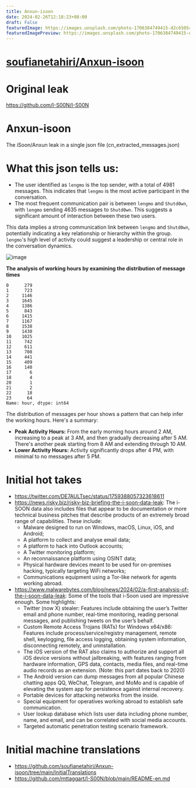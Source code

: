 ```yaml
---
title: Anxun-isoon
date: 2024-02-26T12:18:23+08:00
draft: False
featuredImage: https://images.unsplash.com/photo-1706384749415-d2c65054a9a2?ixid=M3w0NjAwMjJ8MHwxfHJhbmRvbXx8fHx8fHx8fDE3MDg5MjA5MTV8&ixlib=rb-4.0.3
featuredImagePreview: https://images.unsplash.com/photo-1706384749415-d2c65054a9a2?ixid=M3w0NjAwMjJ8MHwxfHJhbmRvbXx8fHx8fHx8fDE3MDg5MjA5MTV8&ixlib=rb-4.0.3
---
```


# [soufianetahiri/Anxun-isoon](https://github.com/soufianetahiri/Anxun-isoon)

# Original leak
https://github.com/I-S00N/I-S00N

# Anxun-isoon
The iSoon/Anxun leak in a single json file (cn_extracted_messages.json)

# What this json tells us:
-   The user identified as `lengmo` is the top sender, with a total of 4981 messages. This indicates that `lengmo` is the most active participant in the conversation.
-   The most frequent communication pair is between `lengmo` and `Shutd0wn`, with `lengmo` sending 4635 messages to `Shutd0wn`. This suggests a significant amount of interaction between these two users.

This data implies a strong communication link between `lengmo` and `Shutd0wn`, potentially indicating a key relationship or hierarchy within the group. `lengmo`'s high level of activity could suggest a leadership or central role in the conversation dynamics.

![image](https://github.com/soufianetahiri/Anxun-isoon/assets/17729335/da21f000-ccce-471c-9fb9-580e821098ee)

**The analysis of working hours by examining the distribution of message times**

    0      279
    1      723
    2     1146
    3     1645
    4     1386
    5      843
    6     1415
    7     1167
    8     1538
    9     1430
    10    1025
    11     742
    12     611
    13     708
    14     441
    15     409
    16     140
    17       6
    18       4
    20       1
    21       2
    22      18
    23      64
    Name: hour, dtype: int64

The distribution of messages per hour shows a pattern that can help infer the working hours. Here's a summary:

-   **Peak Activity Hours:** From the early morning hours around 2 AM, increasing to a peak at 3 AM, and then gradually decreasing after 5 AM. There's another peak starting from 8 AM and extending through 10 AM.
-   **Lower Activity Hours:** Activity significantly drops after 4 PM, with minimal to no messages after 5 PM.

# Initial hot takes
-   https://twitter.com/DE7AULTsec/status/1759388057323618611
-   https://news.risky.biz/risky-biz-briefing-the-i-soon-data-leak:
The i-SOON data also includes files that appear to be documentation or more technical business pitches that describe products of an extremely broad range of capabilities. These include:
    -  Malware designed to run on Windows, macOS, Linux, iOS, and Android;
    -  A platform to collect and analyse email data;
    -  A platform to hack into Outlook accounts;
    -  A Twitter monitoring platform;
    -  An reconnaissance platform using OSINT data;
    -  Physical hardware devices meant to be used for on-premises hacking, typically targeting WiFi networks;
    -  Communications equipment using a Tor-like network for agents working abroad.
-   https://www.malwarebytes.com/blog/news/2024/02/a-first-analysis-of-the-i-soon-data-leak:
Some of the tools that i-Soon used are impressive enough. Some highlights:
    -   Twitter (now X) stealer: Features include obtaining the user’s Twitter email and phone number, real-time monitoring, reading personal messages, and publishing tweets on the user’s behalf.
    -   Custom Remote Access Trojans (RATs) for Windows x64/x86: Features include process/service/registry management, remote shell, keylogging, file access logging, obtaining system information, disconnecting remotely, and uninstallation.
    -   The iOS version of the RAT also claims to authorize and support all iOS device versions without jailbreaking, with features ranging from hardware information, GPS data, contacts, media files, and real-time audio records as an extension. (Note: this part dates back to 2020)
    -   The Android version can dump messages from all popular Chinese chatting apps QQ, WeChat, Telegram, and MoMo and is capable of elevating the system app for persistence against internal recovery.
    -   Portable devices for attacking networks from the inside.
    -   Special equipment for operatives working abroad to establish safe communication.
    -   User lookup database which lists user data including phone number, name, and email, and can be correlated with social media accounts.
    -   Targeted automatic penetration testing scenario framework.
  
# Initial machine translations
-   https://github.com/soufianetahiri/Anxun-isoon/tree/main/InitialTranslations
-   https://github.com/mttaggart/I-S00N/blob/main/README-en.md

